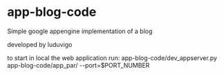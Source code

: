 app-blog-code
=============

Simple google appengine implementation of a blog

developed by luduvigo

to start in local the web application run:
app-blog-code/dev_appserver.py app-blog-code/app_par/ --port=$PORT_NUMBER
